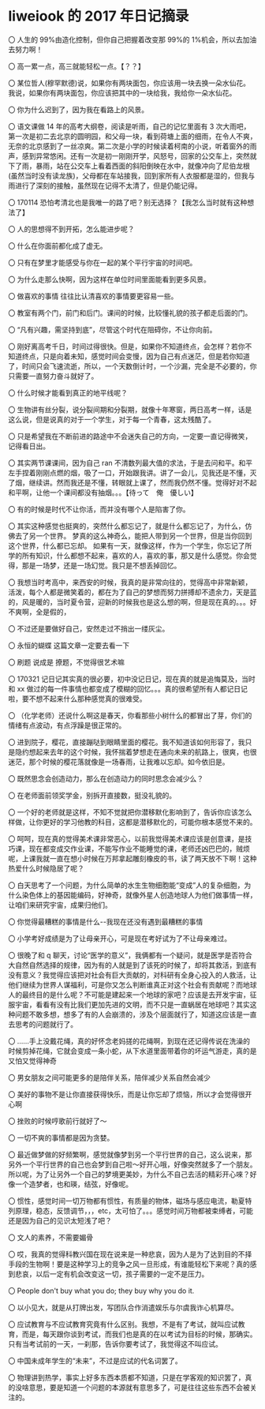 # liweiook 的 2017 年日记摘录

〇 人生的 99%由造化控制，但你自己把握着改变那 99%的 1%机会，所以去加油去努力啊！

〇 高一累一点，高三就能轻松一点。【？？】

〇 某位哲人(穆罕默德)说，如果你有两块面包，你应该用一块去换一朵水仙花。我说，如果你有两块面包，你应该把其中的一块给我，我给你一朵水仙花。

〇 你为什么迟到了，因为我在看路上的风景。

〇 语文课做 14 年的高考大纲卷，阅读是听雨，自己的记忆里面有 3 次大雨吧，第一次是初二去北京的圆明园，和父母一块，看到荷塘上面的细雨，在令人不爽，无奈的北京感到了一丝凉爽。第二次是小学的时候读着柯南的小说，听着窗外的雨声，感到异常悠闲。还有一次是初一刚刚开学，风怒号，回家的公交车上，突然就下了雨，暴雨，站在公交车上看着西面的斜阳倒映在水中，就像冲向了尼伯龙根(虽然当时没有读龙族)，父母都在车站接我，回到家所有人衣服都是湿的，但我与雨进行了深刻的接触，虽然现在记得不太清了，但是仍能记得。

〇 170114 恐怕考清北也是我唯一的路了吧？别无选择？【我怎么当时就有这种想法了】

〇 人的思想得不到开拓，怎么能进步呢？

〇 什么在你面前都化成了虚无。

〇 只有在梦里才能感受与你在一起的某个平行宇宙的时间吧。

〇 为什么走那么快啊，因为这样在单位时间里面能看到更多风景。

〇 做喜欢的事情 往往比认清喜欢的事情要更容易一些。

〇 教室有两个门，前门和后门。课间的时候，比较懂礼貌的孩子都走后面的门。

〇 “凡有兴趣，需坚持到底”，尽管这个时代在阻碍你，不让你向前。

〇 刚好离高考千日，时间过得很快。但是，如果你不知道终点，会怎样？若你不知道终点，只是向着未知，感觉时间会变慢，因为自己有点迷茫，但是若你知道了，时间只会飞速流逝，所以，一个天数倒计时，一个沙漏，完全是不必要的，你只需要一直努力奋斗就好了。

〇 什么时候才能看到真正的地平线呢？

〇 生物讲有丝分裂，说分裂间期和分裂期，就像十年寒窗，两日高考一样，话是这么说，但是说真的对于一个学生，对于每一个青春，这太残酷了。

〇 只是希望我在不断前进的路途中不会迷失自己的方向，一定要一直记得微笑，记得看日出。

〇 其实两节课课间，因为自己 ran 不清数列最大值的求法，于是去问和平。和平左手捏着刚刚点燃的烟，吸了一口，开始跟我讲。讲了一会儿，见我还是不懂，灭了烟，继续讲。然而我还是不懂，转眼就上课了，然而我仍然不懂。觉得好对不起和平啊，让他一个课间都没有抽烟。。。【待って　俺　優しい】

〇 有的时候是时代不让你活，而并没有哪个人是陷害了你。

〇 其实这种感觉也挺爽的，突然什么都忘记了，就是什么都忘记了，为什么，仿佛去了另一个世界。
梦真的这么神奇么，能把人带到另一个世界，但是当你回到这个世界，什么都已忘却。
如果有一天，就像这样，作为一个学生，你忘记了所学的所有知识，什么都想不起来，喜欢的人，喜欢的事，那又是什么感觉。你会觉得，那是一场梦，还是一场幻觉。我只是不想丢掉回忆。

〇 我想当时考高中，来西安的时候，我真的是非常向往的，觉得高中非常新颖，活泼，每个人都是微笑着的，都在为了自己的梦想而努力拼搏却不遗余力，天是蓝的，风是暖的，当时夏令营，迎新的时候我也是这么想的啊，但是现在真的。。。好不爽啊，全是假的，

〇 不过还是要做好自己，安然走过不捎出一缕灰尘。

〇 永恒的蝴蝶 这篇文章一定要去看一下

〇 刷题 说成是 撩题，不觉得很艺术嘛

〇 170321 记日记其实真的很必要，初中没记日记，现在真的就是追悔莫及，当时和 xx 做过的每一件事情也都变成了模糊的回忆。。。真的很希望所有人都记日记啦，要不想不起来什么那种感觉真的很难受。

〇 （化学老师）还说什么啊这是春天，你看那些小树什么的都冒出了芽，你们的情绪有点波动，有点浮躁是很正常的。

〇 进到院子，樱花，直接蹦哒到眼睛里面的樱花。我不知道该如何形容了，我只是隐约想起来去年的这个时候，我怀揣着梦想走在通向未来的航路上，很爽，也很迷茫，那个时候的樱花落就像是一场春雨，让我难以忘却。如今依旧是。

〇 既然思念会创造动力，那么在创造动力的同时思念会减少么？

〇 在老师面前领奖学金，别拆开直接数，挺没礼貌的。

〇 一个好的老师就是这样，不知不觉就把你潜移默化影响到了，告诉你应该怎么样做，让你更好的学习他教的科目，这都是潜移默化的，可能你根本感觉不来的。

〇 呵呵，现在真的觉得美术课非常恶心，以前我觉得美术课应该是创意课，是技巧课，现在都变成交作业课，不能写作业不能睡觉的课，老师还凶巴巴的，贼烦呢，上课我就一直在想小时候在万邦拿起雕刻橡皮的书，读了两天放不下啊！这种热爱什么时候隐居了呢？

〇 白天思考了一个问题，为什么简单的水生生物细胞能“变成”人的复杂细胞，为什么染色体上的基因能编码，好神奇，就像外星人创造地球人为他们做事情一样，让咱们来研究宇宙，成果归他们。

〇 你觉得最糟糕的事情是什么--我现在还没有遇到最糟糕的事情

〇 小学考好成绩是为了让母亲开心，可是现在考好试为了不让母亲难过。

〇 很晚了和 q 聊天，讨论“医学的意义”，我俩都有一个疑问，就是医学是否符合大自然自然选择的规律，因为有的人就是到了该死的时候了，却将其救活，到底有没有意义？我觉得应该把对社会有巨大贡献的，对科研有全身心投入的人救活，让他们继续为世界人谋福利，可是你又怎么判断谁真正对这个社会有贡献呢？而地球人的最终目的是什么呢？不可能是建起来一个地球的家吧？应该是去开发宇宙，征服宇宙，看看有没有比我们更加先进的文明，而不只是一直蜗居在地球吧？其实这种问题不敢多想，想多了有的人会崩溃的，涉及个层面就行了，知道这应该是一直去思考的问题就行了。

〇 ……手上没戴花绳，真的好怀念老妈搓的花绳啊，到现在还记得传说在洗澡的时候剪掉花绳，它就会变成一条小蛇，从下水道里面带着你的坏运气游走，真的是又怕又觉得神奇

〇 男女朋友之间可能更多的是陪伴关系，陪伴减少关系自然会减少

〇 美好的事物不是让你直接获得快乐，而是让你忘却了烦恼，所以才会觉得很开心啊

〇 挫败的时候哼歌前行就好了～

〇 一切不爽的事情都是因为贪婪。

〇 最近做梦做的好频繁啊，感觉就像梦到另一个平行世界的自己，这么说来，那另外一个平行世界的自己也会梦到自己啦～好开心哦，好像突然就多了一个朋友。所以呢，为了让另外一个自己的梦境更美妙，为什么不自己去活的精彩开心唻？好像一个造梦者，也和瑛，结弦，好像呢。

〇 惯性，感觉时间一切万物都有惯性，有质量的物体，磁场与感应电流，勒夏特列原理，稳态，反馈调节，，，etc，太可怕了。。。感觉时间万物都被束缚者，可能还是因为自己的见识太短浅了吧？

〇 文人的素养，不需要媚骨

〇 哎，我真的觉得科教兴国在现在说来是一种悲哀，因为人是为了达到目的不择手段的生物啊！要是这种学习上的竞争之风一旦形成，有谁能轻松下来呢？真的感到悲哀，以后一定有机会改变这一切，孩子需要的一定不是压力。

〇 People don't buy what you do; they buy why you do it.

〇 以小见大，就是从打牌出发，写团队合作消遣娱乐与尔虞我诈心机算尽。

〇 应试教育与不应试教育究竟有什么区别。我想，不是有了考试，就叫应试教育，而是，每天跟你谈到考试，而我们也是真的在以考试为目标的时候，那确实。只有当考试前的一天，一刹那，告诉你要考试了，我觉得这不叫应试。

〇 中国未成年学生的“未来”，不过是应试的代名词罢了。

〇 物理讲到热学，事实上好多东西本质都不知道，只是在学客观的知识罢了，真的没啥意思，要是知道一个问题的本源就有意思多了，可是往往这些东西不会被关注的。
